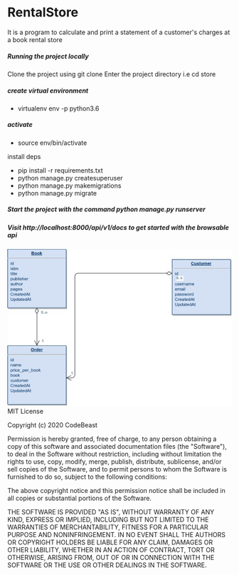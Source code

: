 # RentalStore
It is a program to calculate and print a statement of a customer's charges at a book rental store

##### Running the project locally
Clone the project using git clone
Enter the project directory i.e cd store
##### create virtual environment
- virtualenv env -p python3.6
##### activate
- source env/bin/activate

install deps
- pip install -r requirements.txt
- python manage.py createsuperuser
- python manage.py makemigrations
- python manage.py migrate
##### Start the project with the command python manage.py runserver
##### Visit http://localhost:8000/api/v1/docs to get started with the browsable api

![alt text](BookApp.jpg "ERD diagram")
MIT License

Copyright (c) 2020 CodeBeast

Permission is hereby granted, free of charge, to any person obtaining a copy
of this software and associated documentation files (the "Software"), to deal
in the Software without restriction, including without limitation the rights
to use, copy, modify, merge, publish, distribute, sublicense, and/or sell
copies of the Software, and to permit persons to whom the Software is
furnished to do so, subject to the following conditions:

The above copyright notice and this permission notice shall be included in all
copies or substantial portions of the Software.

THE SOFTWARE IS PROVIDED "AS IS", WITHOUT WARRANTY OF ANY KIND, EXPRESS OR
IMPLIED, INCLUDING BUT NOT LIMITED TO THE WARRANTIES OF MERCHANTABILITY,
FITNESS FOR A PARTICULAR PURPOSE AND NONINFRINGEMENT. IN NO EVENT SHALL THE
AUTHORS OR COPYRIGHT HOLDERS BE LIABLE FOR ANY CLAIM, DAMAGES OR OTHER
LIABILITY, WHETHER IN AN ACTION OF CONTRACT, TORT OR OTHERWISE, ARISING FROM,
OUT OF OR IN CONNECTION WITH THE SOFTWARE OR THE USE OR OTHER DEALINGS IN THE
SOFTWARE.
